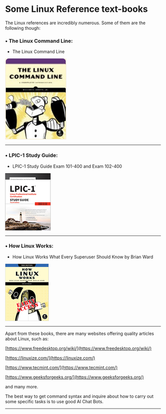 
# Some Linux Reference text-books

The Linux references are incredibly numerous. Some of them are the following though:

### • The Linux Command Line:

* The Linux Command Line

![1731188617351](image/somelinuxreferences/1.jpg)

---

### • LPIC-1 Study Guide:

* LPIC-1 Study Guide Exam 101-400 and Exam 102-400

![1731188617351](image/somelinuxreferences/2.jpg)

---

### • How Linux Works:

* How Linux Works What Every Superuser Should Know by Brian Ward

![1731188617351](image/somelinuxreferences/3.png)

---

Apart from these books, there are many websites offering quality articles about Linux, such as:

[https://www.freedesktop.org/wiki/](https://www.freedesktop.org/wiki/)

[https://linuxize.com/](https://linuxize.com/)

[https://www.tecmint.com/](https://www.tecmint.com/)

[https://www.geeksforgeeks.org/](https://www.geeksforgeeks.org/)

and many more.

The best way to get command syntax and inquire about how to carry out some specific tasks is to use good AI Chat Bots.

---

